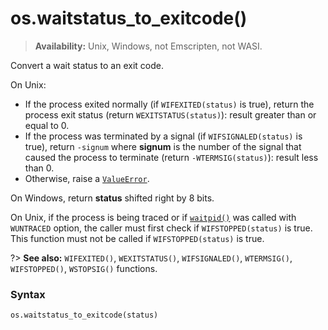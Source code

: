 # os.waitstatus_to_exitcode()

> **Availability:** Unix, Windows, not Emscripten, not WASI.

Convert a wait status to an exit code.

On Unix:

* If the process exited normally (if `WIFEXITED(status)` is true), return the process exit status (return `WEXITSTATUS(status)`): result greater than or equal to 0.
* If the process was terminated by a signal (if `WIFSIGNALED(status)` is true), return `-signum` where **signum** is the number of the signal that caused the process to terminate (return `-WTERMSIG(status)`): result less than 0.
* Otherwise, raise a [`ValueError`](/exceptions/ValueError.md).

On Windows, return **status** shifted right by 8 bits.

On Unix, if the process is being traced or if [`waitpid()`](/modules/os/waitpid.md) was called with `WUNTRACED` option, the caller must first check if `WIFSTOPPED(status)` is true. This function must not be called if `WIFSTOPPED(status)` is true.

?> **See also:** `WIFEXITED()`, `WEXITSTATUS()`, `WIFSIGNALED()`, `WTERMSIG()`, `WIFSTOPPED()`, `WSTOPSIG()` functions.

### Syntax

```python
os.waitstatus_to_exitcode(status)
```